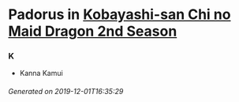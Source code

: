 # Padorus in [Kobayashi-san Chi no Maid Dragon 2nd Season](https://myanimelist.net/anime/39247/Kobayashi-san_Chi_no_Maid_Dragon_2nd_Season)

### K
* Kanna Kamui

###### Generated on 2019-12-01T16:35:29
